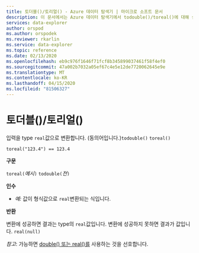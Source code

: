 ```yaml
---
title: 토더블()/토리얼() - Azure 데이터 탐색기 | 마이크로 소프트 문서
description: 이 문서에서는 Azure 데이터 탐색기에서 todouble()/toreal()에 대해 설명합니다.
services: data-explorer
author: orspod
ms.author: orspodek
ms.reviewer: rkarlin
ms.service: data-explorer
ms.topic: reference
ms.date: 02/13/2020
ms.openlocfilehash: eb9c976f1646f71fcf8b345899037461f58f4ef0
ms.sourcegitcommit: 47a002b7032a05ef67c4e5e12de7720062645e9e
ms.translationtype: MT
ms.contentlocale: ko-KR
ms.lasthandoff: 04/15/2020
ms.locfileid: "81506327"
---
```

# <a name="todoubletoreal"></a>토더블()/토리얼()

입력을 type `real`값으로 변환합니다. (동의어입니다.)`todouble()` `toreal()`

```kusto
toreal("123.4") == 123.4
```

**구문**

`toreal(`*예시*`)`
`todouble(`*전*`)`

**인수**

* *예:* 값이 형식값으로 `real`변환되는 식입니다.

**반환**

변환에 성공하면 결과는 type의 `real`값입니다.
변환에 성공하지 못하면 결과가 값입니다. `real(null)`

*참고*: 가능하면 [double() 또는 real()를](./scalar-data-types/real.md) 사용하는 것을 선호합니다.